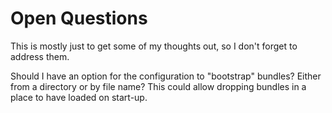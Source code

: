 # Open Questions #

This is mostly just to get some of my thoughts out, so I don't forget to address them.

Should I have an option for the configuration to "bootstrap" bundles? Either from a directory or by file name?
This could allow dropping bundles in a place to have loaded on start-up.